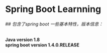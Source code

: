 # Spring Boot Learnning
###### ## 包含了spring boot 一些基本特性，版本信息：
**Java version 1.8**<BR>
**spring boot version 1.4.0.RELEASE**
